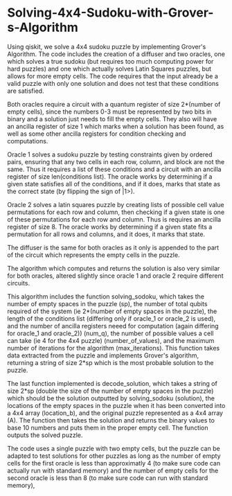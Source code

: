 # Solving-4x4-Sudoku-with-Grover-s-Algorithm
Using qiskit, we solve a 4x4 sudoku puzzle by implementing Grover's Algorithm.  The code includes the creation of a diffuser and two oracles, one which solves a true sudoku (but requires too much computing power for hard puzzles) and one which actually solves Latin Squares puzzles, but allows for more empty cells.  The code requires that the input already be a valid puzzle with only one solution and does not test that these conditions are satisfied.

Both oracles require a circuit with a quantum register of size 2*(number of empty cells), since the numbers 0-3 must be represented by two bits in binary and a solution just needs to fill the empty cells.  They also will have an ancilla register of size 1 which marks when a solution has been found, as well as some other ancilla registers for condition checking and computations.

Oracle 1 solves a sudoku puzzle by testing constraints given by ordered pairs, ensuring that any two cells in each row, column, and block are not the same.  Thus it requires a list of these conditions and a circuit with an ancilla register of size len(conditions list).  The oracle works by determining if a given state satisfies all of the conditions, and if it does, marks that state as the correct state (by flipping the sign of |1>).

Oracle 2 solves a latin squares puzzle by creating lists of possible cell value permutations for each row and column, then checking if a given state is one of these permutations for each row and column.  Thus is requires an ancilla register of size 8.  The oracle works by determining if a given state fits a permutation for all rows and columns, and it does, it marks that state.

The diffuser is the same for both oracles as it only is appended to the part of the circuit which represents the empty cells in the puzzle.  

The algorithm which computes and returns the solution is also very similar for both oracles, altered slightly since oracle 1 and oracle 2 require different circuits.

This algorithm includes the function solving_sodoku, which takes the number of empty spaces in the puzzle (sp), the number of total qubits required of the system (ie 2*(number of empty spaces in the puzzle), the length of the conditions list (differing only if oracle_1 or oracle_2 is used), and the number of ancilla registers neeed for computation (again differing for oracle_1 and oracle_2)) (num_q), the number of possible values a cell can  take (ie 4 for the 4x4 puzzle) (number_of_values), and the maximum number of iterations for the algorithm (max_iterations).  This function takes data extracted from the puzzle and implements Grover's algorithm, returning a string of size 2*sp which is the most probable solution to the puzzle.

The last function implemented is decode_solution, which takes a string of size 2*sp (double the size of the number of empty spaces in the puzzle) which should be the solution outputted by solving_sodoku (solution), the locations of the empty spaces in the puzzle when it has been converted into a 4x4 array (location_b), and the original puzzle represented as a 4x4 array (A).  The function then takes the solution and returns the binary values to base 10 numbers and puts them in the proper empty cell.  The function outputs the solved puzzle.

The code uses a single puzzle with two empty cells, but the puzzle can be adapted to test solutions for other puzzles as long as the number of empty cells for the first oracle is less than approximatly 4 (to make sure code can actually run with standard memory) and the number of empty cells for the second oracle is less than 8 (to make sure code can run with standard memory),
